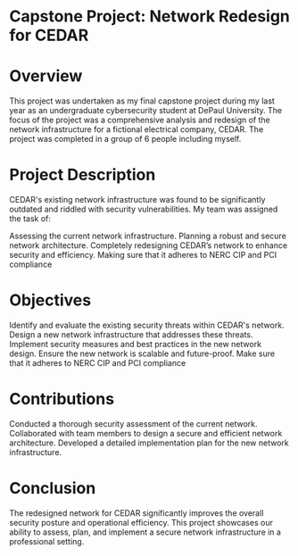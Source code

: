 # Capstone Project: Network Redesign for CEDAR

 # **Overview**
This project was undertaken as my final capstone project during my last year as an undergraduate cybersecurity student at DePaul University. The focus of the project was a comprehensive analysis and redesign of the network infrastructure for a fictional electrical company, CEDAR. The project was completed in a group of 6 people including myself.

# **Project Description**
CEDAR's existing network infrastructure was found to be significantly outdated and riddled with security vulnerabilities. My team was assigned the task of:

Assessing the current network infrastructure.
Planning a robust and secure network architecture.
Completely redesigning CEDAR’s network to enhance security and efficiency.
Making sure that it adheres to NERC CIP and PCI compliance

# **Objectives**
Identify and evaluate the existing security threats within CEDAR's network.
Design a new network infrastructure that addresses these threats.
Implement security measures and best practices in the new network design.
Ensure the new network is scalable and future-proof.
Make sure that it adheres to NERC CIP and PCI compliance

# **Contributions**
Conducted a thorough security assessment of the current network.
Collaborated with team members to design a secure and efficient network architecture.
Developed a detailed implementation plan for the new network infrastructure.

# **Conclusion**
The redesigned network for CEDAR significantly improves the overall security posture and operational efficiency. This project showcases our ability to assess, plan, and implement a secure network infrastructure in a professional setting.
